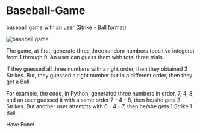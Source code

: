 # Baseball-Game
baseball game with an user (Strike - Ball format)

![baseball game](https://user-images.githubusercontent.com/29385395/30243931-72b0553a-9579-11e7-9c4b-4da70a7cd177.jpg)


The game, at first, generate three three random numbers (positive integers) from 1 through 9.
An user can guess them with total three trials.

If they guessed all three numbers with a right order, then they obtained 3 Strikes. But, they guessed a right number but
in a different order, then they get a Ball.

For example, the code, in Python, generated three numbers in order, 7, 4, 8, and an user guessed it with a same order
7 - 4 - 8, then he/she gets 3 Strikes. But another user attempts with 6 - 4 - 7, then he/she gets 1 Strike 1 Ball.

Have Fune!
